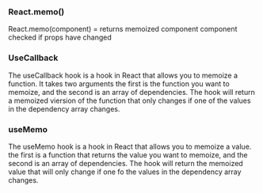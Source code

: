 ### React.memo()

React.memo(component) = returns memoized component
component checked if props have changed


### UseCallback 

The useCallback hook is a hook in React that allows you to memoize a function. It takes two arguments
the first is the function you want to memoize, and the second is an array of dependencies. The hook will 
return a memoized viersion of the function that only changes if one of the values in the dependency array changes.


### useMemo

The useMemo hook is a hook in React that allows you to 
memoize a value. the first is a function that returns the value you want to memoize, and the 
second is an array of dependencies. The hook will return the memoized value that will only change if one fo the 
values in the dependency array changes.